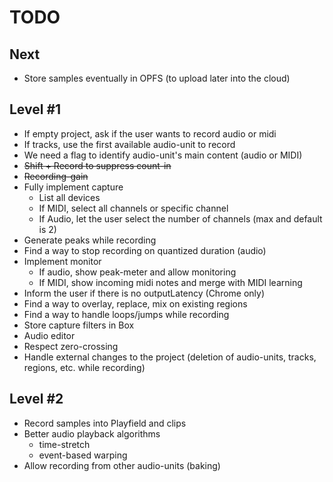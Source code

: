 # TODO

## Next

* Store samples eventually in OPFS (to upload later into the cloud)

## Level #1

* If empty project, ask if the user wants to record audio or midi
* If tracks, use the first available audio-unit to record
* We need a flag to identify audio-unit's main content (audio or MIDI)
* ~~Shift + Record to suppress count-in~~
* ~~Recording-gain~~
* Fully implement capture
    * List all devices
    * If MIDI, select all channels or specific channel
    * If Audio, let the user select the number of channels (max and default is 2)
* Generate peaks while recording
* Find a way to stop recording on quantized duration (audio)
* Implement monitor
    * If audio, show peak-meter and allow monitoring
    * If MIDI, show incoming midi notes and merge with MIDI learning
* Inform the user if there is no outputLatency (Chrome only)
* Find a way to overlay, replace, mix on existing regions
* Find a way to handle loops/jumps while recording
* Store capture filters in Box
* Audio editor
* Respect zero-crossing
* Handle external changes to the project (deletion of audio-units, tracks, regions, etc. while recording)

## Level #2

* Record samples into Playfield and clips
* Better audio playback algorithms
  * time-stretch
  * event-based warping
* Allow recording from other audio-units (baking)